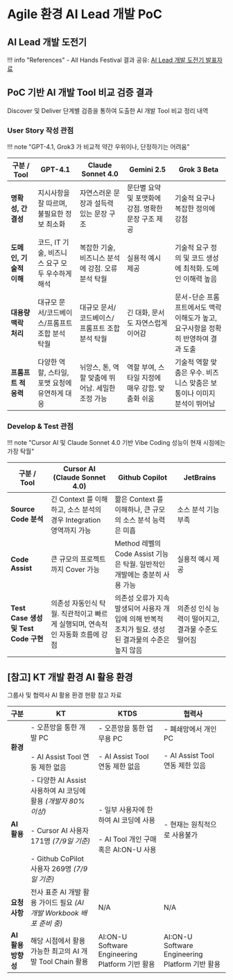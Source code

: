 # Agile 환경 AI Lead 개발 PoC

## AI Lead 개발 도전기

!!! info "References"
    - All Hands Festival 결과 공유: [AI Lead 개발 도전기 발표자료](../attachments/agile-ai-lead-poc.pdf)
    <!-- - PoC 결과 정리: [https://ktspace.atlassian.net/wiki/spaces/ITDEV/pages/387877154/KT+AIDD+AI+Driven+Development+PoC](https://ktspace.atlassian.net/wiki/spaces/ITDEV/pages/387877154) -->

## PoC 기반 AI 개발 Tool 비교 검증 결과

Discover 및 Deliver 단계별 검증을 통하여 도출한 AI 개발 Tool 비교 정리 내역

### User Story 작성 관점

!!! note "GPT-4.1, Grok3 가 비교적 약간 우위이나, 단정하기는 어려움"

| **구분 / Tool**   | **GPT-4.1**                   | **Claude Sonnet 4.0**         | **Gemini 2.5**                 | **Grok 3 Beta**                                |
| --------------- | ----------------------------- | ----------------------------- | ------------------------------ | ---------------------------------------------- |
| **명확성, 간결성**    | 지시사항을 잘 따르며, 불필요한 정보 최소화      | 자연스러운 문장과 설득력 있는 문장 구조        | 문단별 요약 및 포맷화에 강점. 명확한 문장 구조 제공 | 기술적 요구나 복잡한 정의에 강점                             |
| **도메인, 기술적 이해** | 코드, IT 기술, 비즈니스 요구 모두 우수하게 해석 | 복잡한 기술, 비즈니스 분석에 강점. 오류 분석 탁월 | 실용적 예시 제공                      | 기술적 요구 정의 및 코드 생성에 최적화. 도메인 이해력 높음             |
| **대용량 맥락 처리**   | 대규모 문서/코드베이스/프롬프트 조합 분석 탁월    | 대규모 문서/코드베이스/프롬프트 조합 분석 탁월    | 긴 대화, 문서도 자연스럽게 이어감            | 문서-단순 프롬프트에서도 맥락 이해도가 높고, 요구사항을 정확히 반영하여 결과 도출 |
| **프롬프트 적응력**    | 다양한 역할, 스타일, 포맷 요청에 유연하게 대응   | 뉘앙스, 톤, 역할 맞춤에 뛰어남. 세밀한 조정 가능 | 역할 부여, 스타일 지정에 매우 강함. 맞춤화 쉬움   | 기술적 역할 맞춤은 우수. 비즈니스 맞춤은 보통이나 이미지 분석이 뛰어남       |

### Develop & Test 관점

!!! note "Cursor AI 및 Claude Sonnet 4.0 기반 Vibe Coding 성능이 현재 시점에는 가장 탁월"

| **구분 / Tool**                   | **Cursor AI (Claude Sonnet 4.0)**               | **Github Copilot**                                        | **JetBrains**                |
| ------------------------------- | ----------------------------------------------- | --------------------------------------------------------- | ---------------------------- |
| **Source Code 분석**              | 긴 Context 를 이해하고, 소스 분석의 경우 Integration 영역까지 가능 | 짦은 Context 를 이해하나, 큰 규모의 소스 분석 능력은 미흡                     | 소스 분석 기능 부족                  |
| **Code Assist**                 | 큰 규모의 프로젝트까지 Cover 가능                           | Method 레벨의 Code Assist 기능은 탁월. 일반적인 개발에는 충분히 사용 가능        | 실용적 예시 제공                    |
| **Test Case 생성 및 Test Code 구현** | 의존성 자동인식 탁월. 직관적이고 빠르게 실행되며, 연속적인 자동화 흐름에 강점    | 의존성 오류가 지속 발생되어 사용자 개입에 의해 반복적 조치가 필요. 생성된 결과물의 수준은 높지 않음 | 의존성 인식 능력이 떨어지고, 결과물 수준도 떨어짐 |

## [참고] KT 개발 환경 AI 활용 환경

그룹사 및 협력사 AI 활용 환경 현황 참고 자료

| **구분**        | **KT**                                                                                                                                                 | **KTDS**                                                         | **협력사**                                            |
| ------------- | ------------------------------------------------------------------------------------------------------------------------------------------------------ | ---------------------------------------------------------------- | -------------------------------------------------- |
| **환경**        | - 오픈망을 통한 개발 PC<br>    <br>- AI Assist Tool 연동 제한 없음                                                                                                   | - 오픈망을 통한 업무용 PC<br>    <br>- AI Assist Tool 연동 제한 없음            | - 폐쇄망에서 개인 PC<br>    <br>- AI Assist Tool 연동 제한 있음 |
| **AI 활용**     | - 다양한 AI Assist 사용하여 AI 코딩에 활용 _(개발자 80% 이상)_<br>    <br>    - Cursor AI 사용자 171명 _(7/9일 기준)_<br>        <br>    - Github CoPilot 사용자 269명 _(7/9일 기준)_ | - 일부 사용자에 한하여 AI 코딩에 사용<br>    <br>- AI Tool 개인 구매 혹은 AI:ON-U 사용 | - 현재는 원칙적으로 사용불가                                   |
| **요청사항**      | 전사 표준 AI 개발 활용 가이드 필요 _(AI 개발 Workbook 배포 준비 중)_                                                                                                       | N/A                                                              | N/A                                                |
| **AI 활용 방향성** | 해당 시점에서 활용 가능한 최고의 AI 개발 Tool Chain 활용                                                                                                                 | AI:ON-U Software Engineering Platform 기반 활용                      | AI:ON-U Software Engineering Platform 기반 활용        |